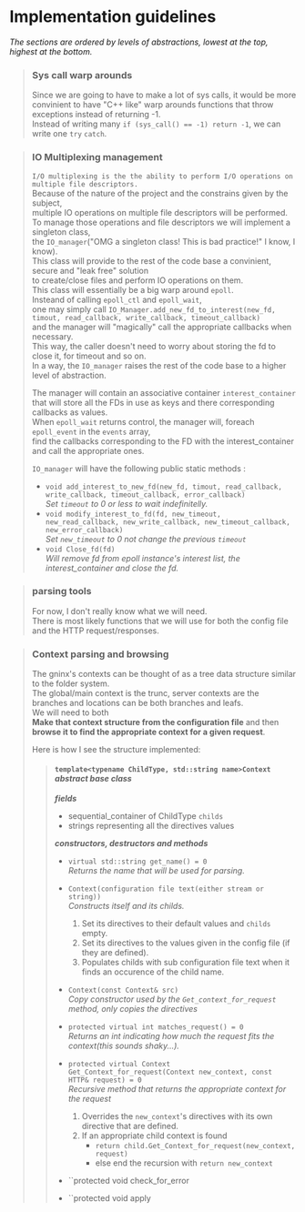 # Implementation guidelines
*The sections are ordered by levels of abstractions, lowest at the top, highest at the bottom.*
> ### Sys call warp arounds
> Since we are going to have to make a lot of sys calls, it would be more convinient to have "C++ like" warp arounds functions that throw exceptions instead of returning -1.  
> Instead of writing many ``if (sys_call() == -1) return -1``, we can write one ``try`` ``catch``.


> ### IO Multiplexing management
> ``I/O multiplexing is the the ability to perform I/O operations on multiple file descriptors.``  
> Because of the nature of the project and the constrains given by the subject,  
> multiple IO operations on multiple file descriptors will be performed.  
> To manage those operations and file descriptors we will implement a singleton class,  
> the ``IO_manager``("OMG a singleton class! This is bad practice!" I know, I know).  
> This class will provide to the rest of the code base a convinient, secure and "leak free" solution  
to create/close files and perform IO operations on them.  
> This class will essentially be a big warp around ``epoll``.  
> Insteand of calling ``epoll_ctl`` and ``epoll_wait``,  
> one may simply call ``IO_Manager.add_new_fd_to_interest(new_fd, timout, read_callback, write_callback, timeout_callback)``  
> and the manager will "magically" call the appropriate callbacks when necessary.  
> This way, the caller doesn't need to worry about storing the fd to close it, for timeout and so on.  
> In a way, the ``IO_manager`` raises the rest of the code base to a higher level of abstraction.  
>   
> The manager will contain an associative container ``interest_container`` that will store all the FDs in use as keys and there corresponding callbacks as values.  
> When ``epoll_wait`` returns control, the  manager will, foreach ``epoll_event`` in the ``events`` array,  
find the callbacks corresponding to the FD with the interest_container and call the appropriate ones.  
> 
> ``IO_manager`` will have the following public static methods :
> * ``void add_interest_to_new_fd(new_fd, timout, read_callback, write_callback, timeout_callback, error_callback)``  
*Set ``timeout`` to 0 or less to wait indefinitelly.*
> * ``void modify_interest_to_fd(fd, new_timeout, new_read_callback, new_write_callback, new_timeout_callback, new_error_callback)``  
*Set ``new_timeout`` to 0 not change the previous ``timeout``*
> * ``void Close_fd(fd)``  
*Will remove fd from epoll instance's interest list, the interest_container and close the fd.*

> ### parsing tools
> For now, I don't really know what we will need.  
There is most likely functions that we will use for both the config file and the HTTP request/responses.

> ### Context parsing and browsing
> The gninx's contexts can be thought of as a tree data structure similar to the folder system.  
> The global/main context is the trunc, server contexts are the branches and locations can be both branches and leafs.  
> We will need to both  
> **Make that context structure from the configuration file** and then  
> **browse it to find the appropriate context for a given request**.  
>
> Here is how I see the structure implemented:
> > #### ``template<typename ChildType, std::string name>Context`` *abstract base class*
> > 
> >  ***fields***
> >  * sequential_container of ChildType ``childs``
> >  * strings representing all the directives values
> >
> >  ***constructors, destructors and methods***
> >  * ``virtual std::string get_name() = 0``  
> >    *Returns the name that will be used for parsing.*  
> >  * ``Context(configuration file text(either stream or string))``  
> >    *Constructs itself and its childs.*
> >    1. Set its directives to their default values and ``childs`` empty.
> >    2. Set its directives to the values given in the config file (if they are defined).
> >    3. Populates childs with sub configuration file text when it finds an occurence of the child name.  
> >   * ``Context(const Context& src)``  
> >    *Copy constructor used by the ``Get_context_for_request`` method, only copies the directives*
> >  
> >  * ``protected virtual int matches_request() = 0``  
> >    *Returns an int indicating how much the request fits the context(this sounds shaky...).*
> >  
> >  * ``protected virtual Context Get_Context_for_request(Context new_context, const HTTP& request) = 0``  
> >    *Recursive method that returns the appropriate context for the request*
> >    1. Overrides the ``new_context``'s directives with its own directive that are defined.
> >    2. If an appropriate child context is found
> >        * ``return child.Get_Context_for_request(new_context, request)``   
> >        * else end the recursion with ``return new_context``
> >  * ``protected void check_for_error
> >  * ``protected void apply